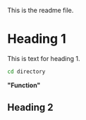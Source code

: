 This is the readme file.

# Heading 1
This is text for heading 1.

```bash
cd directory
```

 **"Function"**
 
## Heading 2



